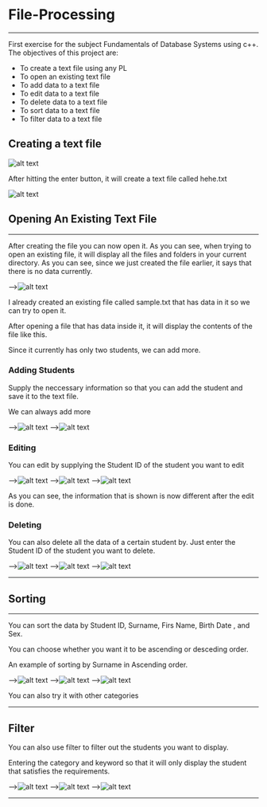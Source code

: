 # File-Processing
***
First exercise for the subject Fundamentals of Database Systems using c++. The objectives of this project are: 

* To create a text file using any PL
* To open an existing text file
* To add data to a text file
* To edit data to a text file
* To delete data to a text file
* To sort data to a text file
* To filter data to a text file


## Creating a text file

![alt text](https://github.com/saabyer/File-Processing/blob/main/FileProcessingFinal/samples/1.png)

 After hitting the enter button, it will create a text file called hehe.txt
 
![alt text](https://github.com/saabyer/File-Processing/blob/main/FileProcessingFinal/samples/2.png)

 ## Opening An Existing Text File
 ***
 After creating the file you can now open it. 
 As you can see, when trying to open an existing file, it will display all the files and folders in your current directory.
 As you can see, since we just created the file earlier, it says that there is no data currently. 

 
-->![alt text](https://github.com/saabyer/File-Processing/blob/main/FileProcessingFinal/samples/3.png)

I already created an existing file called sample.txt that has data in it so we can try to open it.

  After opening a file that has data inside it, it will display the contents of the file like this.

Since it currently has only two students, we can add more.


### Adding Students

Supply the neccessary information so that you can add the student and save it to the text file.


We can always add more
<!-- add 2 image showing adding students and many students -->
-->![alt text](https://github.com/saabyer/File-Processing/blob/main/FileProcessingFinal/samples/4.png)
-->![alt text](https://github.com/saabyer/File-Processing/blob/main/FileProcessingFinal/samples/4.2.png)




### Editing 

You can edit by supplying the Student ID of the student you want to edit
<!-- add image showing edit-->

-->![alt text](https://github.com/saabyer/File-Processing/blob/main/FileProcessingFinal/samples/5.png)
-->![alt text](https://github.com/saabyer/File-Processing/blob/main/FileProcessingFinal/samples/5.2.png)
-->![alt text](https://github.com/saabyer/File-Processing/blob/main/FileProcessingFinal/samples/5.3.png)



As you can see, the information that is shown is now different after the edit is done.
<!-- add after edit image-->




### Deleting

You can also delete all the data of a certain student by.
Just enter the Student ID of the student you want to delete.

<!--show 2 images before and after delete image-->
-->![alt text](https://github.com/saabyer/File-Processing/blob/main/FileProcessingFinal/samples/6.png)
-->![alt text](https://github.com/saabyer/File-Processing/blob/main/FileProcessingFinal/samples/6.2.png)
-->![alt text](https://github.com/saabyer/File-Processing/blob/main/FileProcessingFinal/samples/6.3.png)





***

## Sorting
***
You can sort the data by Student ID, Surname, Firs Name, Birth Date , and Sex.

You can choose whether you want it to be ascending or desceding order.


An example of sorting by Surname in Ascending order.

<!-- Show before and after image of sorting image-->

-->![alt text](https://github.com/saabyer/File-Processing/blob/main/FileProcessingFinal/samples/7.png)
-->![alt text](https://github.com/saabyer/File-Processing/blob/main/FileProcessingFinal/samples/7.2.png)
-->![alt text](https://github.com/saabyer/File-Processing/blob/main/FileProcessingFinal/samples/7.3.png)



You can also try it with other categories

***

## Filter

You can also use filter to filter out the students you want to display.

Entering the category and keyword so that it will only display the student that satisfies the requirements.

<!-- show example of sort-->

-->![alt text](https://github.com/saabyer/File-Processing/blob/main/FileProcessingFinal/samples/8.png)
-->![alt text](https://github.com/saabyer/File-Processing/blob/main/FileProcessingFinal/samples/8.2.png)
-->![alt text](https://github.com/saabyer/File-Processing/blob/main/FileProcessingFinal/samples/8.3.png)






***






